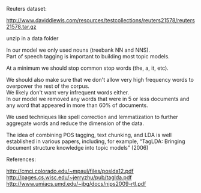 Reuters dataset:

http://www.daviddlewis.com/resources/testcollections/reuters21578/reuters21578.tar.gz

unzip in a data folder


In our model we only used nouns (treebank NN and NNS).  
Part of speech tagging is important to building most topic models.  

At a minimum we should stop common stop words (the, a, it, etc).  

We should also make sure that we don't allow very high frequency words to overpower the rest of the corpus.  
We likely don't want very infrequent words either.  
In our model we removed any words that were in 5 or less documents and any word that appeared in more than 60% of documents.

We used techniques like spell correction and lemmatization to further aggregate words and reduce the dimension of the data.

The idea of combining POS tagging, text chunking, and LDA is well established in various papers, including, for example, “TagLDA: Bringing document structure knowledge into topic models” (2006) 

References:

http://cmci.colorado.edu/~mpaul/files/poslda12.pdf
http://pages.cs.wisc.edu/~jerryzhu/pub/taglda.pdf
http://www.umiacs.umd.edu/~jbg/docs/nips2009-rtl.pdf
